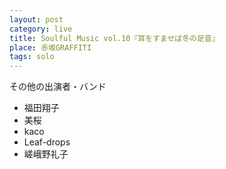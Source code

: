 ```yaml
---
layout: post
category: live
title: Soulful Music vol.10『耳をすませば冬の足音』
place: 赤坂GRAFFITI
tags: solo
---
```


その他の出演者・バンド

* 福田翔子
* 美桜
* kaco
* Leaf-drops
* 嵯峨野礼子 